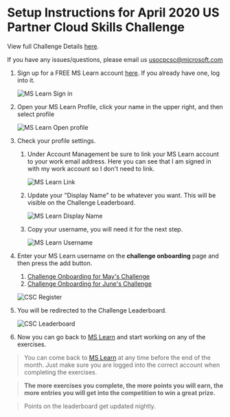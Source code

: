 # Setup Instructions for April 2020 US Partner Cloud Skills Challenge

View full Challenge Details [here](http://aka.ms/usocpcsc).

If you have any issues/questions, please email us [usocpcsc@microsoft.com](mailto:usocpcsc@microsoft.com)

1. Sign up for a FREE MS Learn account [here](https://docs.microsoft.com/en-us/learn/). If you already have one, log into it. 

    ![MS Learn Sign in](./img/mslearn-signin.png)

1. Open your MS Learn Profile, click your name in the upper right, and then select profile

    ![MS Learn Open profile](./img/mslearn-open-profile.png)


1. Check your profile settings.

    1. Under Account Management be sure to link your MS Learn account to your work email address. Here you can see that I am signed in with my work account so I don't need to link. 
   
        ![MS Learn Link](./img/mslearn-link.png)

    1. Update your "Display Name" to be whatever you want. This will be visible on the Challenge Leaderboard. 

        ![MS Learn Display Name](./img/mslearn-displayname.png)

    1. Copy your username, you will need it for the next step. 

        ![MS Learn Username](./img/mslearn-username.png)

1. Enter your MS Learn username on the **challenge onboarding** page and then press the add button. 
    1. [Challenge Onboarding for May's Challenge](https://www.microsoft.com/en-us/cloudskillschallenge/Public/Contests/d114aff0-4db6-46b4-b8ee-ae965b35bf9f/register)
    1. [Challenge Onboarding for June's Challenge](https://www.microsoft.com/en-us/cloudskillschallenge/Public/Contests/8efad682-c87e-412d-9ff0-f5770241f282/register)

    ![CSC Register](./img/csc-register.png)

1. You will be redirected to the Challenge Leaderboard.

    ![CSC Leaderboard](./img/csc-leaderboard.png)

1. Now you can go back to [MS Learn](https://docs.microsoft.com/en-us/learn) and start working on any of the exercises. 

  > You can come back to [MS Learn](https://docs.microsoft.com/en-us/learn) at any time before the end of the month. Just make sure you are logged into the correct account when completing the exercises. 

  > **The more exercises you complete, the more points you will earn, the more entries you will get into the competition to win a great prize.** 

  > Points on the leaderboard get updated nightly. 
